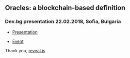## Oracles: a blockchain-based definition

### Dev.bg presentation 22.02.2018, Sofia, Bulgaria

+ [Presentation](http://omachine.tech/p)

+ [Event](https://www.facebook.com/events/531026823929803/)


Thank you, [reveal.js](https://github.com/hakimel/reveal.js)
